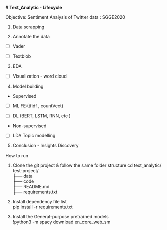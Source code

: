 **# Text_Analytic - Lifecycle**

Objective: Sentiment Analysis of Twitter data : SGGE2020

1)	Data scrapping 
        
2)	Annotate the data          
* [ ] Vader
* [ ] Textblob


3)	EDA

* [ ]  Visualization - word cloud  
 
4)	Model building 

* Supervised  

* [ ]  ML FE:(tfidf , countVect)

* [ ]  DL (BERT, LSTM, RNN, etc ) 


* Non-supervised <br>
    

* [ ]   LDA Topic modelling

5) Conclusion - Insights Discovery

How to run
1) Clone the git project & follow the same folder structure
cd text_analytic/
test-project/</br>
├── data     
├── code      
├── README.md  
├── requirements.txt   </br> 

2) Install dependency file list </br>
pip install -r requirements.txt </br>

3) Install the General-purpose pretrained models </br>
!python3 -m spacy download en_core_web_sm 
